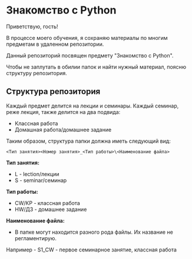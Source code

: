 # Знакомство с Python

Приветствую, гость!

В процессе моего обучения, я сохраняю материалы по многим предметам в удаленном репозитории. 

Данный репозиторий посвящен предмету "Знакомство с Python".

Чтобы не заплутать в обилии папок и найти нужный материал, поясню структуру репозитория.

## Структура репозитория

Каждый предмет делится на лекции и семинары. Каждый семинар, реже лекция, также делится на два подвида:
- Классная работа
- Домашная работа/домашнее задание

Таким образом, структура папки должна иметь следующий вид:

`<Тип занятия><Номер занятия>_<Тип работы>\<Наименование файла>`

__Тип занятия:__
* L - lection/лекции
* S - seminar/семинар

__Тип работы:__
* CW/КР - классная работа
* HW/ДЗ - домашнее задание

__Наименование файла:__
* В папке могут находится разного рода файлы. Их название не регламентирую.

Например - S1_CW - первое семинарное занятие, классная работа
